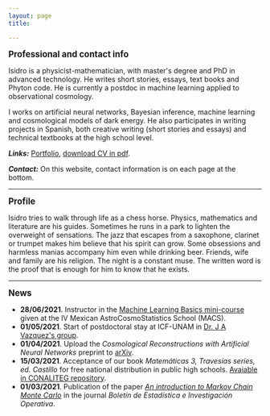 ```yaml
---
layout: page
title: 

---
```



<span style="font-size:larger;">**Professional and contact info**</span>

Isidro is a physicist-mathematician, with master's degree and PhD in advanced technology. He writes short stories, essays, text books and Phyton code. He is currently a postdoc in machine learning applied to observational cosmology.

I works on artificial neural networks, Bayesian inference, machine learning and cosmological models of dark energy. He also participates in writing projects in Spanish, both creative writing (short stories and essays) and technical textbooks at the high school level.

***Links:*** [Portfolio](portfolio.md), [download CV in pdf](https://www.dropbox.com/s/jwozqjhoijk8aq0/CV_eng.pdf?dl=0).

***Contact:*** On this website, contact information is on each page at the bottom.

--------

<span style="font-size:larger;">**Profile**</span>

Isidro tries to walk through life as a chess horse. Physics, mathematics and literature are his guides. Sometimes he runs in a park to lighten the overweight of sensations. The jazz that escapes from a saxophone, clarinet or trumpet makes him believe that his spirit can grow. Some obsessions and harmless manias accompany him even while drinking beer. Friends, wife and family are his religion. The night is a constant muse. The written word is the proof that is enough for him to know that he exists.

-------------------------------------------------------------

<span style="font-size:larger;">**News**</span>

- **28/06/2021**. Instructor in the [Machine Learning Basics mini-course](https://github.com/igomezv/MACS_2021_ML_basics_neural_networks) given at the IV Mexican AstroCosmoStatistics School (MACS).
- **01/05/2021**. Start of postdoctoral stay at ICF-UNAM in [Dr. J A Vazquez's group](https://www.fis.unam.mx/~javazquez/index.html).
- **01/04/2021**. Upload the *Cosmological Reconstructions with Artificial Neural Networks* preprint to [arXiv](https://arxiv.org/abs/2104.00595).
- **15/03/2021**. Acceptance of our book *Matemáticas 3, Travesías series, ed. Castillo* for free national distribution in public high schools. [Avaiable in CONALITEG repository](https://secundaria.conaliteg.gob.mx/seleccion/content/common/detaLibro/detalleLibro.jsf?idLibro=697). 
- **01/03/2021**. Publication of the paper [*An introduction to Markov Chain Monte Carlo*](https://www.researchgate.net/publication/350485874_An_introduction_to_Markov_Chain_Monte_Carlo) in the journal *Boletín de Estadística e Investigación Operativa*. 